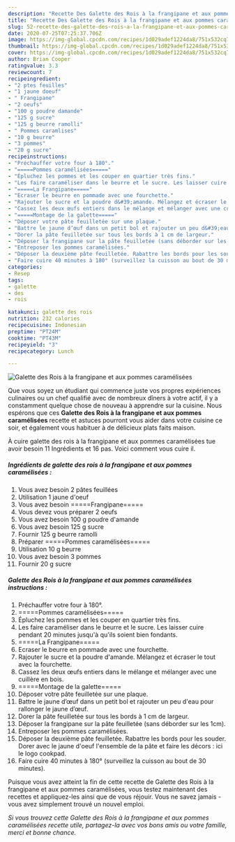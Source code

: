 ```yaml
---
description: "Recette Des Galette des Rois à la frangipane et aux pommes caramélisées"
title: "Recette Des Galette des Rois à la frangipane et aux pommes caramélisées"
slug: 52-recette-des-galette-des-rois-a-la-frangipane-et-aux-pommes-caramelisees
date: 2020-07-25T07:25:37.706Z
image: https://img-global.cpcdn.com/recipes/1d029adef1224da8/751x532cq70/galette-des-rois-a-la-frangipane-et-aux-pommes-caramelisees-photo-principale-de-la-recette.jpg
thumbnail: https://img-global.cpcdn.com/recipes/1d029adef1224da8/751x532cq70/galette-des-rois-a-la-frangipane-et-aux-pommes-caramelisees-photo-principale-de-la-recette.jpg
cover: https://img-global.cpcdn.com/recipes/1d029adef1224da8/751x532cq70/galette-des-rois-a-la-frangipane-et-aux-pommes-caramelisees-photo-principale-de-la-recette.jpg
author: Brian Cooper
ratingvalue: 3.3
reviewcount: 7
recipeingredient:
- "2 ptes feuilles"
- "1 jaune doeuf"
- " Frangipane"
- "2 oeufs"
- "100 g poudre damande"
- "125 g sucre"
- "125 g beurre ramolli"
- " Pommes caramlises"
- "10 g beurre"
- "3 pommes"
- "20 g sucre"
recipeinstructions:
- "Préchauffer votre four à 180°."
- "=====Pommes caramélisées====="
- "Épluchez les pommes et les couper en quartier très fins."
- "Les faire caraméliser dans le beurre et le sucre. Les laisser cuire pendant 20 minutes jusqu&#39;à qu&#39;ils soient bien fondants."
- "=====La Frangipane====="
- "Ecraser le beurre en pommade avec une fourchette."
- "Rajouter le sucre et la poudre d&#39;amande. Mélangez et écraser le tout avec la fourchette."
- "Cassez les deux œufs entiers dans le mélange et mélanger avec une cuillère en bois."
- "=====Montage de la galette====="
- "Déposer votre pâte feuilletée sur une plaque."
- "Battre le jaune d’œuf dans un petit bol et rajouter un peu d&#39;eau pour rallonger le jaune d’œuf."
- "Dorer la pâte feuilletée sur tous les bords à 1 cm de largeur."
- "Déposer la frangipane sur la pâte feuilletée (sans déborder sur les 1cm)."
- "Entreposer les pommes caramélisées."
- "Déposer la deuxième pâte feuilletée. Rabattre les bords pour les souder. Dorer avec le jaune d&#39;oeuf l&#39;ensemble de la pâte et faire les décors : ici le logo cookpad."
- "Faire cuire 40 minutes à 180° (surveillez la cuisson au bout de 30 minutes)."
categories:
- Resep
tags:
- galette
- des
- rois

katakunci: galette des rois 
nutrition: 232 calories
recipecuisine: Indonesian
preptime: "PT24M"
cooktime: "PT43M"
recipeyield: "3"
recipecategory: Lunch

---
```



![Galette des Rois à la frangipane et aux pommes caramélisées](https://img-global.cpcdn.com/recipes/1d029adef1224da8/751x532cq70/galette-des-rois-a-la-frangipane-et-aux-pommes-caramelisees-photo-principale-de-la-recette.jpg)

Que vous soyez un étudiant qui commence juste vos propres expériences culinaires ou un chef qualifié avec de nombreux dîners à votre actif, il y a constamment quelque chose de nouveau à apprendre sur la cuisine. Nous espérons que ces <strong> Galette des Rois à la frangipane et aux pommes caramélisées </strong> recette et astuces pourront vous aider dans votre cuisine ce soir, et également vous habituer à de délicieux plats faits maison.

<!--inarticleads1-->

À cuire galette des rois à la frangipane et aux pommes caramélisées tue avoir besoin 11 Ingrédients et 16 pas. Voici comment vous cuire il.

##### Ingrédients de galette des rois à la frangipane et aux pommes caramélisées :

1. Vous avez besoin 2 pâtes feuillées
1. Utilisation 1 jaune d&#39;oeuf
1. Vous avez besoin  =====Frangipane=====
1. Vous devez vous préparer 2 oeufs
1. Vous avez besoin 100 g poudre d&#39;amande
1. Vous avez besoin 125 g sucre
1. Fournir 125 g beurre ramolli
1. Préparer  =====Pommes caramélisées=====
1. Utilisation 10 g beurre
1. Vous avez besoin 3 pommes
1. Fournir 20 g sucre




<!--inarticleads2-->

##### Galette des Rois à la frangipane et aux pommes caramélisées instructions :

1. Préchauffer votre four à 180°.
1. =====Pommes caramélisées=====
1. Épluchez les pommes et les couper en quartier très fins.
1. Les faire caraméliser dans le beurre et le sucre. Les laisser cuire pendant 20 minutes jusqu&#39;à qu&#39;ils soient bien fondants.
1. =====La Frangipane=====
1. Ecraser le beurre en pommade avec une fourchette.
1. Rajouter le sucre et la poudre d&#39;amande. Mélangez et écraser le tout avec la fourchette.
1. Cassez les deux œufs entiers dans le mélange et mélanger avec une cuillère en bois.
1. =====Montage de la galette=====
1. Déposer votre pâte feuilletée sur une plaque.
1. Battre le jaune d’œuf dans un petit bol et rajouter un peu d&#39;eau pour rallonger le jaune d’œuf.
1. Dorer la pâte feuilletée sur tous les bords à 1 cm de largeur.
1. Déposer la frangipane sur la pâte feuilletée (sans déborder sur les 1cm).
1. Entreposer les pommes caramélisées.
1. Déposer la deuxième pâte feuilletée. Rabattre les bords pour les souder. Dorer avec le jaune d&#39;oeuf l&#39;ensemble de la pâte et faire les décors : ici le logo cookpad.
1. Faire cuire 40 minutes à 180° (surveillez la cuisson au bout de 30 minutes).




<!--inarticleads1-->

<p>
Puisque vous avez atteint la fin de cette recette de Galette des Rois à la frangipane et aux pommes caramélisées, vous testez maintenant des recettes et appliquez-les ainsi que de vous réjouir. Vous ne savez jamais - vous avez simplement trouvé un nouvel emploi.
</p>

<p>
<i>Si vous trouvez cette Galette des Rois à la frangipane et aux pommes caramélisées recette utile, partagez-la avec vos bons amis ou votre famille, merci et bonne chance.</i>
</p>
